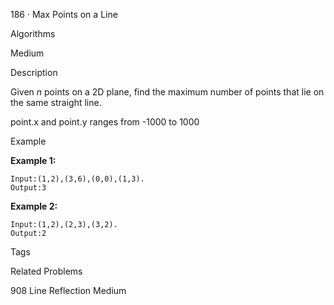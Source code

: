 186 · Max Points on a Line

Algorithms

Medium

Description

Given *n* points on a 2D plane, find the maximum number of points that lie on the same straight line.

point.x and point.y ranges from -1000 to 1000

Example

**Example 1:**

```
Input:(1,2),(3,6),(0,0),(1,3).
Output:3
```

**Example 2:**

```
Input:(1,2),(2,3),(3,2).
Output:2
```

Tags

Related Problems

908  Line Reflection Medium